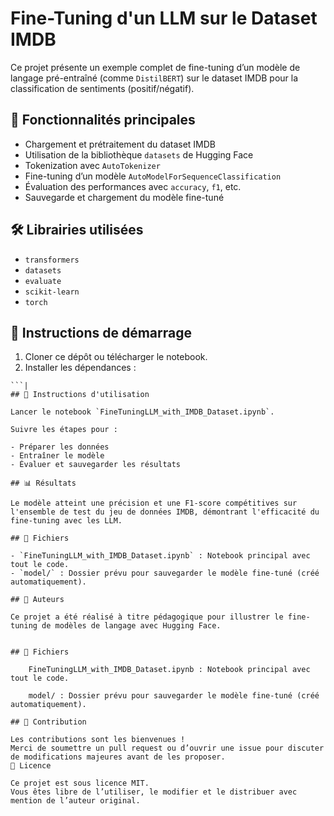 # Fine-Tuning d'un LLM sur le Dataset IMDB

Ce projet présente un exemple complet de fine-tuning d’un modèle de langage pré-entraîné (comme `DistilBERT`) sur le dataset IMDB pour la classification de sentiments (positif/négatif).

## 🧰 Fonctionnalités principales

- Chargement et prétraitement du dataset IMDB
- Utilisation de la bibliothèque `datasets` de Hugging Face
- Tokenization avec `AutoTokenizer`
- Fine-tuning d’un modèle `AutoModelForSequenceClassification`
- Évaluation des performances avec `accuracy`, `f1`, etc.
- Sauvegarde et chargement du modèle fine-tuné

## 🛠️ Librairies utilisées

- `transformers`
- `datasets`
- `evaluate`
- `scikit-learn`
- `torch`

## 🚀 Instructions de démarrage

1. Cloner ce dépôt ou télécharger le notebook.
2. Installer les dépendances :


```pip install transformers datasets evaluate scikit-learn torch 
```|
## 🚀 Instructions d'utilisation

Lancer le notebook `FineTuningLLM_with_IMDB_Dataset.ipynb`.

Suivre les étapes pour :

- Préparer les données
- Entraîner le modèle
- Évaluer et sauvegarder les résultats

## 📊 Résultats

Le modèle atteint une précision et une F1-score compétitives sur l'ensemble de test du jeu de données IMDB, démontrant l'efficacité du fine-tuning avec les LLM.

## 📁 Fichiers

- `FineTuningLLM_with_IMDB_Dataset.ipynb` : Notebook principal avec tout le code.
- `model/` : Dossier prévu pour sauvegarder le modèle fine-tuné (créé automatiquement).

## 📝 Auteurs

Ce projet a été réalisé à titre pédagogique pour illustrer le fine-tuning de modèles de langage avec Hugging Face.


## 📁 Fichiers

    FineTuningLLM_with_IMDB_Dataset.ipynb : Notebook principal avec tout le code.

    model/ : Dossier prévu pour sauvegarder le modèle fine-tuné (créé automatiquement).

## 🤝 Contribution

Les contributions sont les bienvenues !
Merci de soumettre un pull request ou d’ouvrir une issue pour discuter de modifications majeures avant de les proposer.
📄 Licence

Ce projet est sous licence MIT.
Vous êtes libre de l’utiliser, le modifier et le distribuer avec mention de l’auteur original.